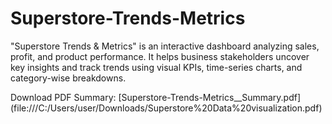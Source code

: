 # Superstore-Trends-Metrics
"Superstore Trends &amp; Metrics" is an interactive dashboard analyzing sales, profit, and product performance. It helps business stakeholders uncover key insights and track trends using visual KPIs, time-series charts, and category-wise breakdowns.


Download PDF Summary: [Superstore-Trends-Metrics__Summary.pdf] (file:///C:/Users/user/Downloads/Superstore%20Data%20visualization.pdf)
